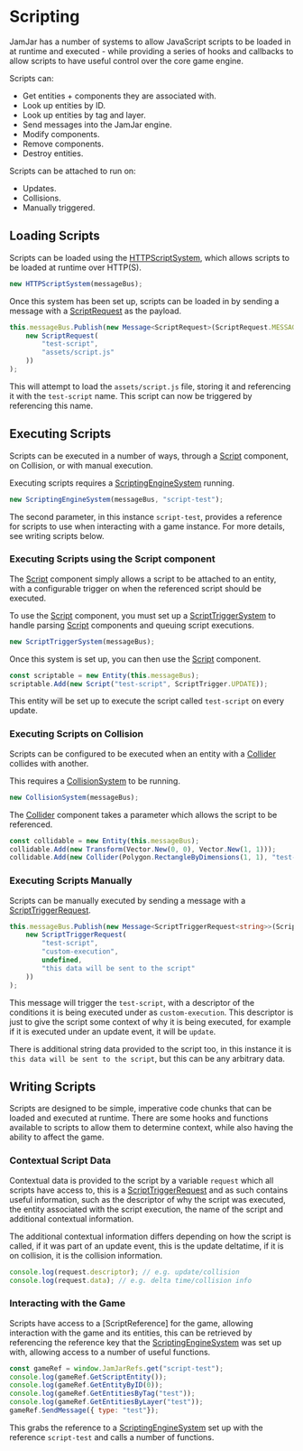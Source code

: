 # Scripting

JamJar has a number of systems to allow JavaScript scripts to be loaded in at
runtime and executed - while providing a series of hooks and callbacks to allow
scripts to have useful control over the core game engine.

Scripts can:

- Get entities + components they are associated with.
- Look up entities by ID.
- Look up entities by tag and layer.
- Send messages into the JamJar engine.
- Modify components.
- Remove components.
- Destroy entities.

Scripts can be attached to run on:

- Updates.
- Collisions.
- Manually triggered.

## Loading Scripts

Scripts can be loaded using the [HTTPScriptSystem], which allows scripts to be
loaded at runtime over HTTP(S).

```typescript
new HTTPScriptSystem(messageBus);
```

Once this system has been set up, scripts can be loaded in by sending a message
with a [ScriptRequest] as the payload.

```typescript
this.messageBus.Publish(new Message<ScriptRequest>(ScriptRequest.MESSAGE_REQUEST_LOAD,
    new ScriptRequest(
        "test-script",
        "assets/script.js"
    ))
);
```

This will attempt to load the `assets/script.js` file, storing it and
referencing it with the `test-script` name. This script can now be triggered
by referencing this name.

## Executing Scripts

Scripts can be executed in a number of ways, through a [Script] component, on
Collision, or with manual execution.

Executing scripts requires a [ScriptingEngineSystem] running.

```typescript
new ScriptingEngineSystem(messageBus, "script-test");
```

The second parameter, in this instance `script-test`, provides a reference for
scripts to use when interacting with a game instance. For more details, see
writing scripts below.

### Executing Scripts using the Script component

The [Script] component simply allows a script to be attached to an entity, with
a configurable trigger on when the referenced script should be executed.

To use the [Script] component, you must set up a [ScriptTriggerSystem] to
handle parsing [Script] components and queuing script executions.

```typescript
new ScriptTriggerSystem(messageBus);
```

Once this system is set up, you can then use the [Script] component.

```typescript
const scriptable = new Entity(this.messageBus);
scriptable.Add(new Script("test-script", ScriptTrigger.UPDATE));
```

This entity will be set up to execute the script called `test-script` on every
update.

### Executing Scripts on Collision

Scripts can be configured to be executed when an entity with a [Collider]
collides with another.

This requires a [CollisionSystem] to be running.

```typescript
new CollisionSystem(messageBus);
```

The [Collider] component takes a parameter which allows the script to be
referenced.

```typescript
const collidable = new Entity(this.messageBus);
collidable.Add(new Transform(Vector.New(0, 0), Vector.New(1, 1)));
collidable.Add(new Collider(Polygon.RectangleByDimensions(1, 1), "test-script"));
```

### Executing Scripts Manually

Scripts can be manually executed by sending a message with a
[ScriptTriggerRequest].

```typescript
this.messageBus.Publish(new Message<ScriptTriggerRequest<string>>(ScriptRequest.MESSAGE_REQUEST_LOAD,
    new ScriptTriggerRequest(
        "test-script",
        "custom-execution",
        undefined,
        "this data will be sent to the script"
    ))
);
```

This message will trigger the `test-script`, with a descriptor of the
conditions it is being executed under as `custom-execution`. This descriptor
is just to give the script some context of why it is being executed, for
example if it is executed under an update event, it will be `update`.

There is additional string data provided to the script too, in this instance
it is `this data will be sent to the script`, but this can be any arbitrary
data.

## Writing Scripts

Scripts are designed to be simple, imperative code chunks that can be loaded
and executed at runtime. There are some hooks and functions available to
scripts to allow them to determine context, while also having the ability to
affect the game.

### Contextual Script Data

Contextual data is provided to the script by a variable `request` which all
scripts have access to, this is a [ScriptTriggerRequest] and as such contains
useful information, such as the descriptor of why the script was executed, the
entity associated with the script execution, the name of the script and
additional contextual information.

The additional contextual information differs depending on how the script is
called, if it was part of an update event, this is the update deltatime, if
it is on collision, it is the collision information.

```javascript
console.log(request.descriptor); // e.g. update/collision
console.log(request.data); // e.g. delta time/collision info
```

### Interacting with the Game

Scripts have access to a [ScriptReference] for the game, allowing interaction
with the game and its entities, this can be retrieved by referencing the
reference key that the [ScriptingEngineSystem] was set up with, allowing
access to a number of useful functions.

```javascript
const gameRef = window.JamJarRefs.get("script-test");
console.log(gameRef.GetScriptEntity());
console.log(gameRef.GetEntityByID(0));
console.log(gameRef.GetEntitiesByTag("test"));
console.log(gameRef.GetEntitiesByLayer("test"));
gameRef.SendMessage({ type: "test"});
```

This grabs the reference to a [ScriptingEngineSystem] set up with the reference
`script-test` and calls a number of functions.

[HTTPScriptSystem]:../../reference/classes/httpscriptsystem
[ScriptRequest]:../../reference/classes/scriptrequest
[Script]:../../reference/classes/script
[ScriptingEngineSystem]:../../reference/classes/scriptingenginesystem
[ScriptTriggerSystem]:../../reference/classes/scripttriggersystem
[Collider]:../../reference/classes/collider
[CollisionSystem]:../../reference/classes/collisionsystem
[ScriptTriggerRequest]:../../reference/classes/scripttriggerrequest
